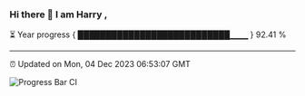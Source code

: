 ### Hi there 👋 I am Harry , 

⏳ Year progress { ███████████████████████████▁▁▁ } 92.41 %

---

⏰ Updated on Mon, 04 Dec 2023 06:53:07 GMT

![Progress Bar CI](https://github.com/duykhang68/duykhang68/workflows/Progress%20Bar%20CI/badge.svg)
